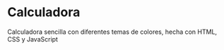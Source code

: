 # Calculadora
Calculadora sencilla con diferentes temas de colores, hecha con HTML, CSS y JavaScript
